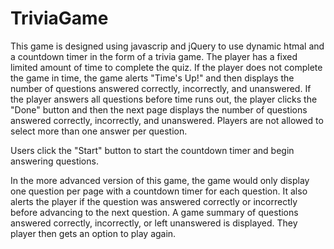 # TriviaGame

This game is designed using javascrip and jQuery to use dynamic htmal and a countdown timer in the form of a trivia game. The player has a fixed limited amount of time to complete the quiz. If the player does not complete the game in time, the game alerts "Time's Up!" and then displays the number of questions answered correctly, incorrectly, and unanswered. If the player answers all questions before time runs out, the player clicks the "Done" button and then the next page displays the number of questions answered correctly, incorrectly, and unanswered. Players are not allowed to select more than one answer per question. 

Users click the "Start" button to start the countdown timer and begin answering questions. 

In the more advanced version of this game, the game would only display one question per page with a countdown timer for each question. It also alerts the player if the question was answered correctly or incorrectly before advancing to the next question. A game summary of questions answered correctly, incorrectly, or left unanswered is displayed. They player then gets an option to play again.